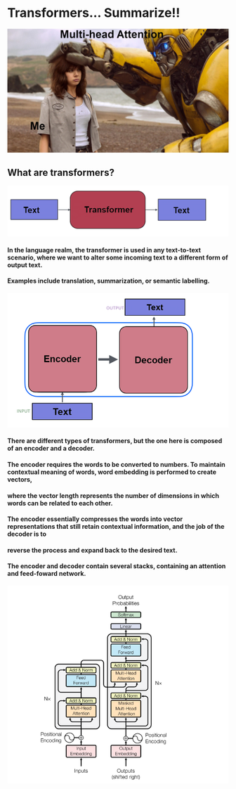 # Transformers... Summarize!!

![](attention.png)

## What are transformers?

![](transformer_high_level.png)

#### In the language realm, the transformer is used in any text-to-text scenario, where we want to alter some incoming text to a different form of output text.
#### Examples include translation, summarization, or semantic labelling.

![](transformer_med_level.png)

#### There are different types of transformers, but the one here is composed of an encoder and a decoder.

#### The encoder requires the words to be converted to numbers. To maintain contextual meaning of words, word embedding is performed to create vectors,
#### where the vector length represents the number of dimensions in which words can be related to each other.

#### The encoder essentially compresses the words into vector representations that still retain contextual information, and the job of the decoder is to
#### reverse the process and expand back to the desired text.

#### The encoder and decoder contain several stacks, containing an attention and feed-foward network.

![](transformer.png)
